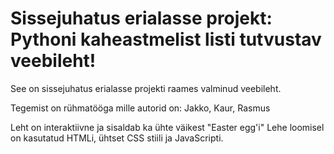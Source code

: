 # Sissejuhatus erialasse projekt: Pythoni kaheastmelist listi tutvustav veebileht!  

See on sissejuhatus erialasse projekti raames valminud veebileht.

Tegemist on rühmatööga mille autorid on: Jakko, Kaur, Rasmus

Leht on interaktiivne ja sisaldab ka ühte väikest "Easter egg'i"
Lehe loomisel on kasutatud HTMLi, ühtset CSS stiili ja JavaScripti.
